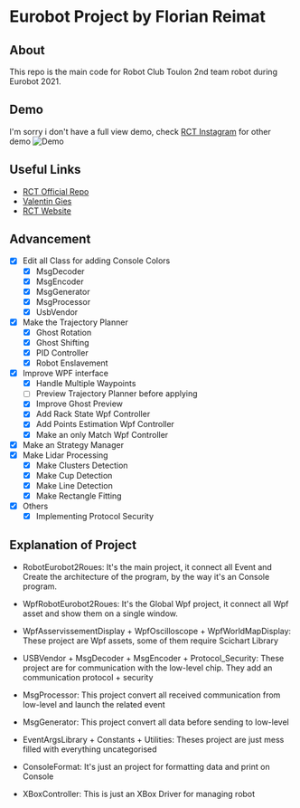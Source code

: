 # Eurobot Project by Florian Reimat
## About 
This repo is the main code for Robot Club Toulon 2nd team robot during Eurobot 2021.

## Demo
I'm sorry i don't have a full view demo, check [RCT Instagram](https://www.instagram.com/robotclubtoulon/) for other demo
![Demo](misc/demo.gif)

## Useful Links
- [RCT Official Repo](https://github.com/iutgeiitoulon/Eurobot2021TwoWheels)
- [Valentin Gies](https://www.vgies.com/)
- [RCT Website](https://rct.univ-tln.fr/)


## Advancement
- [x] Edit all Class for adding Console Colors
	- [x] MsgDecoder
	- [x] MsgEncoder
	- [x] MsgGenerator
	- [x] MsgProcessor
	- [x] UsbVendor
- [x] Make the Trajectory Planner
	- [x] Ghost Rotation
	- [x] Ghost Shifting
	- [x] PID Controller
	- [x] Robot Enslavement
- [x] Improve WPF interface 
	- [x] Handle Multiple Waypoints 
	- [ ] Preview Trajectory Planner before applying
	- [x] Improve Ghost Preview
	- [x] Add Rack State Wpf Controller
	- [x] Add Points Estimation Wpf Controller
	- [x] Make an only Match Wpf Controller
- [x] Make an Strategy Manager
- [x] Make Lidar Processing
	- [x] Make Clusters Detection
	- [x] Make Cup Detection
	- [x] Make Line Detection
	- [x] Make Rectangle Fitting
- [x] Others
	- [x] Implementing Protocol Security

## Explanation of Project
- RobotEurobot2Roues:
	It's the main project, it connect all Event and Create the architecture of the program, by the way it's an Console program.

- WpfRobotEurobot2Roues:
	It's the Global Wpf project, it connect all Wpf asset and show them on a single window.

- WpfAsservissementDisplay + WpfOscilloscope + WpfWorldMapDisplay:
	These project are Wpf assets, some of them require Scichart Library 

- USBVendor + MsgDecoder + MsgEncoder + Protocol_Security:
	These project are for communication with the low-level chip. They add an communication protocol + security

- MsgProcessor:
	This project convert all received communication from low-level and launch the related event

- MsgGenerator:
	This project convert all data before sending to low-level

- EventArgsLibrary + Constants + Utilities:
	Theses project are just mess filled with everything uncategorised

- ConsoleFormat:
	It's just an project for formatting data and print on Console

- XBoxController:
	This is just an XBox Driver for managing robot
